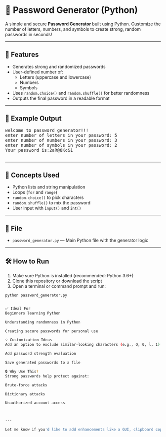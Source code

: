 # 🔐 Password Generator (Python)

A simple and secure **Password Generator** built using Python. Customize the number of letters, numbers, and symbols to create strong, random passwords in seconds!

---

## 🚀 Features

- Generates strong and randomized passwords
- User-defined number of:
  - Letters (uppercase and lowercase)
  - Numbers
  - Symbols
- Uses `random.choice()` and `random.shuffle()` for better randomness
- Outputs the final password in a readable format

---

## 🧪 Example Output
<pre>
welcome to password generator!!!
enter number of letters in your password: 5
enter number of numbers in your password: 3
enter number of symbols in your password: 2
Your password is:2aR@8Kc&1

</pre>


---

## 🧠 Concepts Used

- Python lists and string manipulation
- Loops (`for` and `range`)
- `random.choice()` to pick characters
- `random.shuffle()` to mix the password
- User input with `input()` and `int()`

---

## 📁 File

- `password_generator.py` — Main Python file with the generator logic

---

## 🛠️ How to Run

1. Make sure Python is installed (recommended: Python 3.6+)
2. Clone this repository or download the script
3. Open a terminal or command prompt and run:

```bash
python password_generator.py


✅ Ideal For
Beginners learning Python

Understanding randomness in Python

Creating secure passwords for personal use

💡 Customization Ideas
Add an option to exclude similar-looking characters (e.g., O, 0, l, 1)

Add password strength evaluation

Save generated passwords to a file

🔒 Why Use This?
Strong passwords help protect against:

Brute-force attacks

Dictionary attacks

Unauthorized account access



---

Let me know if you'd like to add enhancements like a GUI, clipboard copy functionality, or password strength meter in future versions!
